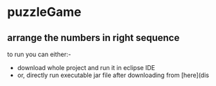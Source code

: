 # puzzleGame

## arrange the numbers in right sequence
to run you can either:-<br>
  - download whole project and run it in eclipse IDE<br>
  - or, directly run executable jar file after downloading from [here](dis



